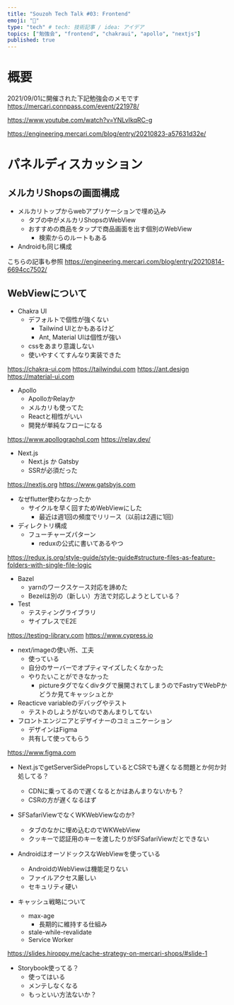 ```yaml
---
title: "Souzoh Tech Talk #03: Frontend"
emoji: "🦁"
type: "tech" # tech: 技術記事 / idea: アイデア
topics: ["勉強会", "frontend", "chakraui", "apollo", "nextjs"]
published: true
---
```

# 概要

2021/09/01に開催された下記勉強会のメモです
https://mercari.connpass.com/event/221978/

https://www.youtube.com/watch?v=YNLvIkqRC-g

https://engineering.mercari.com/blog/entry/20210823-a57631d32e/

# パネルディスカッション

## メルカリShopsの画面構成

- メルカリトップからwebアプリケーションで埋め込み
  - タブの中がメルカリShopsのWebView
  - おすすめの商品をタップで商品画面を出す個別のWebView
    - 検索からのルートもある
- Androidも同じ構成

こちらの記事も参照
https://engineering.mercari.com/blog/entry/20210814-6694cc7502/

## WebViewについて

- Chakra UI
  - デフォルトで個性が強くない
    - Tailwind UIとかもあるけど
    - Ant, Material UIは個性が強い
  - cssをあまり意識しない
  - 使いやすくてすんなり実装できた

https://chakra-ui.com
https://tailwindui.com
https://ant.design
https://material-ui.com

- Apollo
  - ApolloかRelayか
  - メルカリも使ってた
  - Reactと相性がいい
  - 開発が単純なフローになる

https://www.apollographql.com
https://relay.dev/

- Next.js
  - Next.js か Gatsby
  - SSRが必須だった

https://nextjs.org
https://www.gatsbyjs.com

- なぜflutter使わなかったか
  - サイクルを早く回すためWebViewにした
    - 最近は週1回の頻度でリリース（以前は2週に1回）
- ディレクトリ構成
  - フューチャーズパターン
    - reduxの公式に書いてあるやつ

https://redux.js.org/style-guide/style-guide#structure-files-as-feature-folders-with-single-file-logic

- Bazel
  - yarnのワークスケース対応を諦めた
  - Bezelは別の（新しい）方法で対応しようとしている？
- Test
  - テスティングライブラリ
  - サイプレスでE2E

https://testing-library.com
https://www.cypress.io

- next/imageの使い所、工夫
  - 使っている
  - 自分のサーバーでオプティマイズしたくなかった
  - やりたいことができなかった
    - pictureタグでなくdivタグで展開されてしまうのでFastryでWebPかどうか見てキャッシュとか
- Reacticve variableのデバッグやテスト
  - テストのしようがないのであんまりしてない
- フロントエンジニアとデザイナーのコミュニケーション
  - デザインはFigma
  - 共有して使ってもらう

https://www.figma.com

- Next.jsでgetServerSidePropsしているとCSRでも遅くなる問題とか何か対処してる？
  - CDNに乗ってるので遅くなるとかはあんまりないかも？
  - CSRの方が遅くなるはず
- SFSafariViewでなくWKWebViewなのか?
  - タブのなかに埋め込むのでWKWebView
  - クッキーで認証用のキーを渡したりがSFSafariViewだとできない
- AndroidはオーソドックスなWebViewを使っている
  - AndroidのWebViewは機能足りない
  - ファイルアクセス厳しい
  - セキュリティ硬い

- キャッシュ戦略について
  - max-age
    - 長期的に維持する仕組み
  - stale-while-revalidate
  - Service Worker

https://slides.hiroppy.me/cache-strategy-on-mercari-shops/#slide-1

- Storybook使ってる？
  - 使ってはいる
  - メンテしなくなる
  - もっといい方法ないか？
